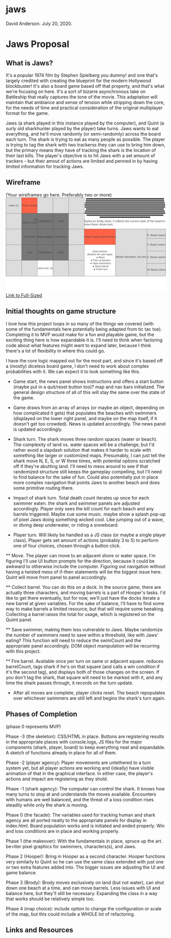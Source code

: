 # jaws
David Anderson. July 20, 2020.

# Jaws Proposal

## What is Jaws?

It's a popular 1974 film by Stephen Spielberg you dummy! and one that's largely credited with creating the blueprint for the modern Hollywood blockbuster! It's also a board game based off that property, and that's what we're focusing on here. It's a sort of bizarre asynchronous take on Battleship that really captures the tone of the movie. This adaptation will maintain that ambiance and sense of tension while stripping down the core, for the needs of time and practical consideration of the original multiplayer format for the game.

Jaws (a shark played in this instance played by the computer), and Quint (a surly old sharkhunter played by the player) take turns. Jaws wants to eat everything, and he'll move randomly (or semi-randomly) across the board each turn. The shark is trying to eat as many people as possible. The player is trying to tag the shark with two trackerss they can use to bring him down, but the primary means they have of tracking the shark is the location of their last kills. The player's objective is to hit Jaws with a set amount of trackers - but their amout of actions are limited and penned in by having limited information for tracking Jaws.    

## Wireframe

(Your wireframes go here. Preferably two or more)
<img src='./1-Jaws-Main-Screen.png'></img>
<a href='https://wireframe.cc/pro/pp/06871bde6360309'>Link to Full-Sized</a>

## Initial thoughts on game structure
I love how this project loops in so many of the things we covered (with some of the fundamentals here potentially being adapted from tic tac toe). Completing it to MVP would make for a fun and playable game, but the exciting thing here is how expandable it is. I'll need to think when factoring code about what features might want to expand later, because I think there's a lot of flexibility in where this could go.

I have the core logic mapped out for the most part, and since it's based off a (mostly) diceless board game, I don't need to work about complex probabilities with it. We can expect it to look something like this.

* Game start, the news panel shows instructions and offers a start button (maybe put in a quit/reset button too)? map and nav bars initialized. The general design structure of all of this will stay the same over the state of the game.

* Game draws from an array of arrays (or maybe an object, depending on how complicated it gets) that populates the beaches with swimmers (displayed on the lower right panel, and maybe on the map itself, if it doesn't get too crowded). News is updated accordingly. The news panel is updated accordingly.

* Shark turn. The shark moves three random spaces (water or beach). The complexity of land vs. water spaces will be a challenge, but I'd rather avoid a slapdash solution that makes it harder to scale with something like larger or customized maps. Presumably, I can just tell the shark move N, E, S, or W three times, with potential options scratched off if they're abutting land. I'll need to mess around to see if that randomized structure still keeps the gameplay compelling, but I'll need to find balance for the sake of fun. Could also potentially put in place more complex navigation that points Jaws to another beach and does some primitive routing there.

* Impact of shark turn. Total death count iterates up once for each swimmer eaten. the shark and swimmer panels are adjusted accordingly. Player only sees the kill count for each beach and any barrels triggered. Maybe cue some music. maybe show a splash pop-up of pixel Jaws doing something wicked cool. Like jumping out of a wave, or diving deep underwater, or riding a snowboard.

* Player turn. Will likely be handled as a JS class (or maybe a single player class). Player gets set amount of actions (probably 3 to 5) to perform one of four choices, chosen through a button click.

** Move. The player can move to an adjacent shore or water space. I'm figuring I'll use UI button prompts for the direction, because it could be awkward to otherwise include the computer. Figuring out navigation without having a twisted mess of if-then statements will be the biggest issue here. Quint will move from panel to panel accordingly.

** Collect barrel. You can do this on a dock. In the source game, there are actually three characters, and moving barrels is a part of Hooper's tasks. I'd like to get there eventually, but for now, we'll just have the docks iterate a new barrel at given variables. For the sake of balance, I'll have to find some way to make barrels a limited resource, but  that will require some tweaking. Collecting a barrel raises the total for usage, which is registered on the Quiint panel.

** Save swimmer, making them less vulnerable to Jaws. Maybe randomize the number of swimmers need to save within a threshold, like with Jaws' eating? This function will need to reduce the swimCount and the appropriate panel accordingly. DOM object manipulation will be recurring with this project.

** Fire barrel. Available once per turn on same or adjacent square. reduces barrelCount, tags shark if he's on that square (and calls a win condition if it's the second tag), and displays both of those changes on the screen. If you don't tag the shark, that square will need to be marked with it, and any time the shark passes through, it records on the turn update.

* After all moves are complete, player clicks reset. The beach repopulates over whichever swimmers are still left and begins the shark's turn again. 

## Phases of Completion
(phase 0 represents MVP)

Phase -3 (the skeleton): CSS/HTML in place. Buttons are registering results in the appropriate places with console.logs, JS files for the major components (shark, player, board) to keep everything neat and expandable. A sketch of functions already in place for all of them.

Phase -2 (player agency): Player movements are untethered to a turn system yet, but all player actions are working and (ideally) have visible animation of that in the graphical interface. In either case, the player's actions and impact are registering as they shold.

Phase -1 (shark agency): The computer can control the shark. It knows how many turns to stop at and understands the moves available. Encounters with humans are well balanced, and the threat of a loss condition rises steadily while only the shark is moving.

Phase 0 (the facade): The variables used for tracking human and shark agency are all ported neatly to the appropriate panels for display in index.html. Board population works and is initiated and ended properly. Win and loss conditions are in place and working properly.

Phase 1 (the makeover): With the fundamentals in place, spruce up the art. be<tter pixel graphics for swimmers, characters(s), and Jaws. 

Phase 2 (Hooper): Bring in Hooper as a second character. Hooper functions very similarly to Quint so he can use the same class extended with just one or two extra features added into. The bigger issues are adjusting the UI and game balance.

Phase 3 (Brody): Brody moves exclusively on land (but not water), can shut down one beach at a time, and can move barrels. Less issues with UI and balance here, but they'll still be necessary. Expanding the class in a way that works should be relatively simple too.

Phase 4 (map choice): include option to change the configuration or scale of the map, but this could include a WHOLE lot of refactoring.

## Links and Resources

